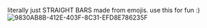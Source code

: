 literally just STRAIGHT BARS made from emojis. use this for fun :) ![9830AB8B-412E-403F-8C31-EFD8E786235F](https://github.com/user-attachments/assets/ca57fc0e-9bd8-4126-bcfd-87a2b4d57090)
